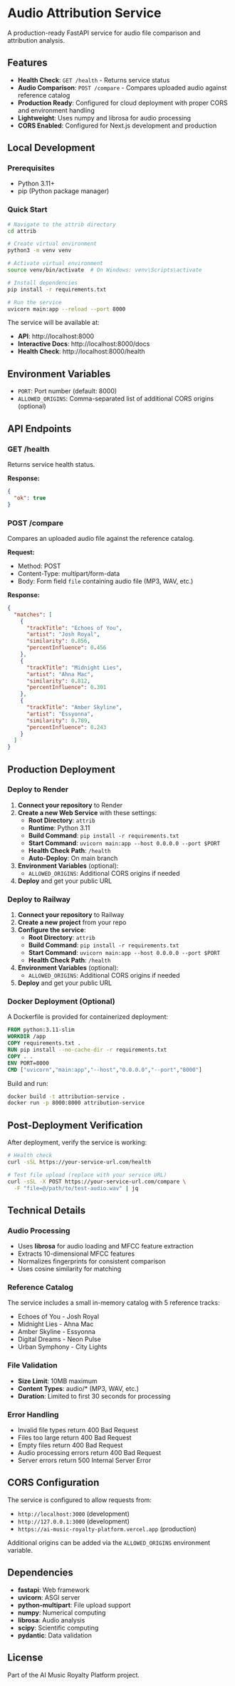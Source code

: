 # Audio Attribution Service

A production-ready FastAPI service for audio file comparison and attribution analysis.

## Features

- **Health Check**: `GET /health` - Returns service status
- **Audio Comparison**: `POST /compare` - Compares uploaded audio against reference catalog
- **Production Ready**: Configured for cloud deployment with proper CORS and environment handling
- **Lightweight**: Uses numpy and librosa for audio processing
- **CORS Enabled**: Configured for Next.js development and production

## Local Development

### Prerequisites

- Python 3.11+
- pip (Python package manager)

### Quick Start

```bash
# Navigate to the attrib directory
cd attrib

# Create virtual environment
python3 -m venv venv

# Activate virtual environment
source venv/bin/activate  # On Windows: venv\Scripts\activate

# Install dependencies
pip install -r requirements.txt

# Run the service
uvicorn main:app --reload --port 8000
```

The service will be available at:

- **API**: http://localhost:8000
- **Interactive Docs**: http://localhost:8000/docs
- **Health Check**: http://localhost:8000/health

## Environment Variables

- `PORT`: Port number (default: 8000)
- `ALLOWED_ORIGINS`: Comma-separated list of additional CORS origins (optional)

## API Endpoints

### GET /health

Returns service health status.

**Response:**

```json
{
  "ok": true
}
```

### POST /compare

Compares an uploaded audio file against the reference catalog.

**Request:**

- Method: POST
- Content-Type: multipart/form-data
- Body: Form field `file` containing audio file (MP3, WAV, etc.)

**Response:**

```json
{
  "matches": [
    {
      "trackTitle": "Echoes of You",
      "artist": "Josh Royal",
      "similarity": 0.856,
      "percentInfluence": 0.456
    },
    {
      "trackTitle": "Midnight Lies",
      "artist": "Ahna Mac",
      "similarity": 0.812,
      "percentInfluence": 0.301
    },
    {
      "trackTitle": "Amber Skyline",
      "artist": "Essyonna",
      "similarity": 0.789,
      "percentInfluence": 0.243
    }
  ]
}
```

## Production Deployment

### Deploy to Render

1. **Connect your repository** to Render
2. **Create a new Web Service** with these settings:
   - **Root Directory**: `attrib`
   - **Runtime**: Python 3.11
   - **Build Command**: `pip install -r requirements.txt`
   - **Start Command**: `uvicorn main:app --host 0.0.0.0 --port $PORT`
   - **Health Check Path**: `/health`
   - **Auto-Deploy**: On main branch
3. **Environment Variables** (optional):
   - `ALLOWED_ORIGINS`: Additional CORS origins if needed
4. **Deploy** and get your public URL

### Deploy to Railway

1. **Connect your repository** to Railway
2. **Create a new project** from your repo
3. **Configure the service**:
   - **Root Directory**: `attrib`
   - **Build Command**: `pip install -r requirements.txt`
   - **Start Command**: `uvicorn main:app --host 0.0.0.0 --port $PORT`
   - **Health Check Path**: `/health`
4. **Environment Variables** (optional):
   - `ALLOWED_ORIGINS`: Additional CORS origins if needed
5. **Deploy** and get your public URL

### Docker Deployment (Optional)

A Dockerfile is provided for containerized deployment:

```dockerfile
FROM python:3.11-slim
WORKDIR /app
COPY requirements.txt .
RUN pip install --no-cache-dir -r requirements.txt
COPY . .
ENV PORT=8000
CMD ["uvicorn","main:app","--host","0.0.0.0","--port","8000"]
```

Build and run:

```bash
docker build -t attribution-service .
docker run -p 8000:8000 attribution-service
```

## Post-Deployment Verification

After deployment, verify the service is working:

```bash
# Health check
curl -sSL https://your-service-url.com/health

# Test file upload (replace with your service URL)
curl -sSL -X POST https://your-service-url.com/compare \
  -F "file=@/path/to/test-audio.wav" | jq
```

## Technical Details

### Audio Processing

- Uses **librosa** for audio loading and MFCC feature extraction
- Extracts 10-dimensional MFCC features
- Normalizes fingerprints for consistent comparison
- Uses cosine similarity for matching

### Reference Catalog

The service includes a small in-memory catalog with 5 reference tracks:

- Echoes of You - Josh Royal
- Midnight Lies - Ahna Mac
- Amber Skyline - Essyonna
- Digital Dreams - Neon Pulse
- Urban Symphony - City Lights

### File Validation

- **Size Limit**: 10MB maximum
- **Content Types**: audio/\* (MP3, WAV, etc.)
- **Duration**: Limited to first 30 seconds for processing

### Error Handling

- Invalid file types return 400 Bad Request
- Files too large return 400 Bad Request
- Empty files return 400 Bad Request
- Audio processing errors return 400 Bad Request
- Server errors return 500 Internal Server Error

## CORS Configuration

The service is configured to allow requests from:

- `http://localhost:3000` (development)
- `http://127.0.0.1:3000` (development)
- `https://ai-music-royalty-platform.vercel.app` (production)

Additional origins can be added via the `ALLOWED_ORIGINS` environment variable.

## Dependencies

- **fastapi**: Web framework
- **uvicorn**: ASGI server
- **python-multipart**: File upload support
- **numpy**: Numerical computing
- **librosa**: Audio analysis
- **scipy**: Scientific computing
- **pydantic**: Data validation

## License

Part of the AI Music Royalty Platform project.
